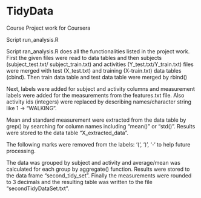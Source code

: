 # TidyData
Course Project work for Coursera

Script run_analysis.R

Script ran_analysis.R does all the functionalities listed in the project work.
First the given files were read to data tables and then subjects (subject_test.txt/ subject_train.txt) and activities (Y_test.txt/Y_train.txt) files were merged with test (X_test.txt) and training  (X-train.txt) data tables (cbind). Then train data table and test data table were merged by rbind()

Next, labels were added for subject and activity columns and measurement labels were added for the measurements from the features.txt file. Also activity ids (integers) were replaced by describing names/character string like 1 -> “WALKING”.

Mean and standard measurement were extracted from the data table by grep() by searching for column names including “mean()” or “std()”. Results were stored to the data table “X_extracted_data”.

The following marks were removed from the labels: ‘(‘, ‘)’, ‘-‘  to help future processing.

The data was grouped by subject and activity and average/mean was calculated for each group by aggregate() function. Results were stored to the data frame “second_tidy_set”. Finally the measurements were rounded to 3 decimals and the resulting table was written to the file “secondTidyDataSet.txt”.

